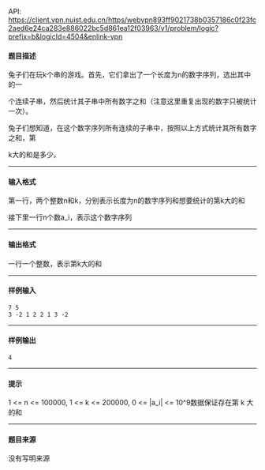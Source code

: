 API: https://client.vpn.nuist.edu.cn/https/webvpn893ff9021738b0357186c0f23fc2aed6e24ca283e886022bc5d861ea12f03963/v1/problem/logic?prefix=b&logicId=4504&enlink-vpn

#### 题目描述

兔子们在玩k个串的游戏。首先，它们拿出了一个长度为n的数字序列，选出其中的一

个连续子串，然后统计其子串中所有数字之和（注意这里重复出现的数字只被统计一次）。

兔子们想知道，在这个数字序列所有连续的子串中，按照以上方式统计其所有数字之和，第

k大的和是多少。

---

#### 输入格式

第一行，两个整数n和k，分别表示长度为n的数字序列和想要统计的第k大的和

接下里一行n个数a\_i，表示这个数字序列

---

#### 输出格式

一行一个整数，表示第k大的和

---

#### 样例输入
```
7 5
3 -2 1 2 2 1 3 -2
```

---

#### 样例输出
```
4
```

---

#### 提示

1 <= n <= 100000, 1 <= k <= 200000, 0 <= |a\_i| <= 10^9数据保证存在第 k 大的和

---

#### 题目来源

没有写明来源